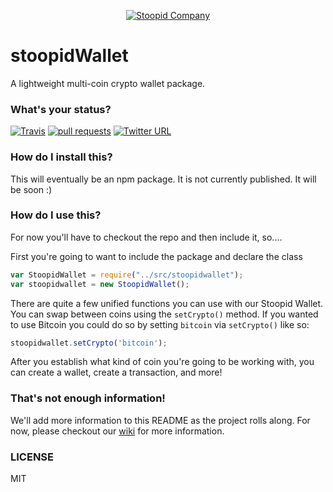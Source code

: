 <p align="center"><a href="https://kutt.it" title="kutt.it"><img src="https://stoopid.website/static/logo.67c58d89.png" alt="Stoopid Company"></a></p>

# stoopidWallet
A lightweight multi-coin crypto wallet package.

### What's your status?
[![Travis](https://travis-ci.org/StoopidCompany/stoopidWallet.svg?branch=master)](https://travis-ci.org/StoopidCompany/stoopidWallet)
[![pull requests](https://img.shields.io/badge/pull%20requests-accepting-brightgreen.svg?style=flat)](https://github.com/StoopidCompany/stoopidWallet/fork)
[![Twitter URL](https://img.shields.io/twitter/url/http/shields.io.svg?style=social)](https://github.com/StoopidCompany/stoopidWallet)

### How do I install this?
This will eventually be an npm package.  It is not currently published.  It will be soon :)

### How do I use this?
For now you'll have to checkout the repo and then include it, so....

First you're going to want to include the package and declare the class
```javascript
var StoopidWallet = require("../src/stoopidwallet");
var stoopidwallet = new StoopidWallet();
```

There are quite a few unified functions you can use with our Stoopid Wallet.  You can swap between coins using the `setCrypto()` method. If you wanted to use Bitcoin you could do so by setting `bitcoin` via `setCrypto()` like so:
```javascript
stoopidwallet.setCrypto('bitcoin');
```

After you establish what kind of coin you're going to be working with, you can create a wallet, create a transaction, and more! 

### That's not enough information!
We'll add more information to this README as the project rolls along.  For now, please checkout our [wiki](https://github.com/StoopidCompany/stoopidWallet/wiki) for more information.

### LICENSE
MIT

